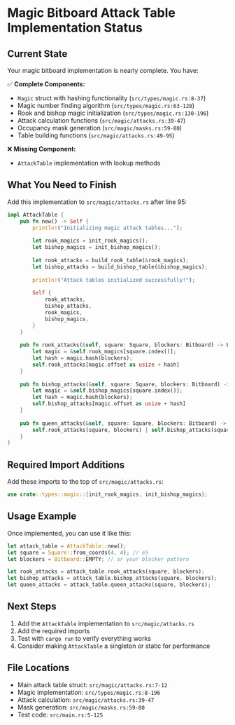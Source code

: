 # Magic Bitboard Attack Table Implementation Status

## Current State
Your magic bitboard implementation is nearly complete. You have:

✅ **Complete Components:**
- `Magic` struct with hashing functionality (`src/types/magic.rs:8-37`)
- Magic number finding algorithm (`src/types/magic.rs:63-128`)
- Rook and bishop magic initialization (`src/types/magic.rs:130-196`)
- Attack calculation functions (`src/magic/attacks.rs:39-47`)
- Occupancy mask generation (`src/magic/masks.rs:59-80`)
- Table building functions (`src/magic/attacks.rs:49-95`)

❌ **Missing Component:**
- `AttackTable` implementation with lookup methods

## What You Need to Finish

Add this implementation to `src/magic/attacks.rs` after line 95:

```rust
impl AttackTable {
    pub fn new() -> Self {
        println!("Initializing magic attack tables...");
        
        let rook_magics = init_rook_magics();
        let bishop_magics = init_bishop_magics();
        
        let rook_attacks = build_rook_table(&rook_magics);
        let bishop_attacks = build_bishop_table(&bishop_magics);
        
        println!("Attack tables initialized successfully!");
        
        Self {
            rook_attacks,
            bishop_attacks,
            rook_magics,
            bishop_magics,
        }
    }
    
    pub fn rook_attacks(&self, square: Square, blockers: Bitboard) -> Bitboard {
        let magic = &self.rook_magics[square.index()];
        let hash = magic.hash(blockers);
        self.rook_attacks[magic.offset as usize + hash]
    }
    
    pub fn bishop_attacks(&self, square: Square, blockers: Bitboard) -> Bitboard {
        let magic = &self.bishop_magics[square.index()];
        let hash = magic.hash(blockers);
        self.bishop_attacks[magic.offset as usize + hash]
    }
    
    pub fn queen_attacks(&self, square: Square, blockers: Bitboard) -> Bitboard {
        self.rook_attacks(square, blockers) | self.bishop_attacks(square, blockers)
    }
}
```

## Required Import Additions

Add these imports to the top of `src/magic/attacks.rs`:

```rust
use crate::types::magic::{init_rook_magics, init_bishop_magics};
```

## Usage Example

Once implemented, you can use it like this:

```rust
let attack_table = AttackTable::new();
let square = Square::from_coords(4, 4); // e5
let blockers = Bitboard::EMPTY; // or your blocker pattern

let rook_attacks = attack_table.rook_attacks(square, blockers);
let bishop_attacks = attack_table.bishop_attacks(square, blockers);
let queen_attacks = attack_table.queen_attacks(square, blockers);
```

## Next Steps

1. Add the `AttackTable` implementation to `src/magic/attacks.rs`
2. Add the required imports
3. Test with `cargo run` to verify everything works
4. Consider making `AttackTable` a singleton or static for performance

## File Locations

- Main attack table struct: `src/magic/attacks.rs:7-12`
- Magic implementation: `src/types/magic.rs:8-196`
- Attack calculation: `src/magic/attacks.rs:39-47`
- Mask generation: `src/magic/masks.rs:59-80`
- Test code: `src/main.rs:5-125`